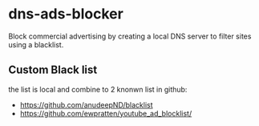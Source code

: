 # dns-ads-blocker
Block commercial advertising by creating a local DNS server to filter sites using a blacklist.


## Custom Black list
the list is local and combine to 2 knonwn list in github:
 - https://github.com/anudeepND/blacklist
 - https://github.com/ewpratten/youtube_ad_blocklist/

